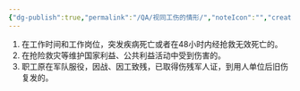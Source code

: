 ```yaml
---
{"dg-publish":true,"permalink":"/QA/视同工伤的情形/","noteIcon":"","created":"2025-03-27T18:43:34.077+08:00"}
---
```


1. 在工作时间和工作岗位，突发疾病死亡或者在48小时内经抢救无效死亡的。
2. 在抢险救灾等维护国家利益、公共利益活动中受到伤害的。
3. 职工原在军队服役，因战、因工致残，已取得伤残军人证，到用人单位后旧伤复发的。